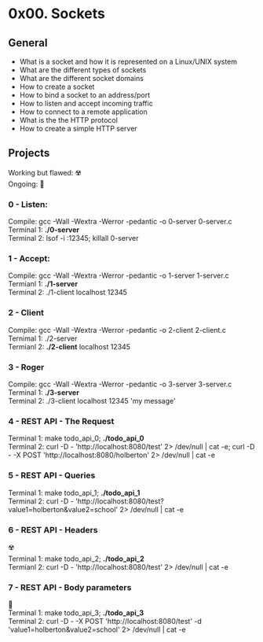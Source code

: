 # 0x00. Sockets

## General
 - What is a socket and how it is represented on a Linux/UNIX system
 - What are the different types of sockets
 - What are the different socket domains
 - How to create a socket
 - How to bind a socket to an address/port
 - How to listen and accept incoming traffic
 - How to connect to a remote application
 - What is the the HTTP protocol
 - How to create a simple HTTP server

## Projects
Working but flawed: :radioactive:\
Ongoing: :thinking:
### 0 - Listen:
 Compile: gcc -Wall -Wextra -Werror -pedantic -o 0-server 0-server.c\
 Terminal 1: **./0-server**\
 Terminal 2: lsof -i :12345; killall 0-server

### 1 - Accept:
 Compile: gcc -Wall -Wextra -Werror -pedantic -o 1-server 1-server.c\
 Termianl 1: **./1-server**\
 Terminal 2: ./1-client localhost 12345

### 2 - Client
 Compile: gcc -Wall -Wextra -Werror -pedantic -o 2-client 2-client.c\
 Ternimal 1: ./2-server\
 Termianl 2: **./2-client** localhost 12345

### 3 - Roger
 Compile: gcc -Wall -Wextra -Werror -pedantic -o 3-server 3-server.c\
 Terminal 1: **./3-server**\
 Terminal 2: ./3-client localhost 12345 'my message'

### 4 - REST API - The Request
 Terminal 1: make todo_api_0; **./todo_api_0**\
 Terminal 2: curl -D - 'http://localhost:8080/test' 2> /dev/null | cat -e; curl -D - -X POST 'http://localhost:8080/holberton' 2> /dev/null | cat -e

### 5 - REST API - Queries
 Terminal 1: make todo_api_1; **./todo_api_1**\
 Terminal 2: curl -D - 'http://localhost:8080/test?value1=holberton&value2=school' 2> /dev/null | cat -e

### 6 - REST API - Headers
:radioactive:\
 Terminal 1: make todo_api_2; **./todo_api_2**\
 Termianl 2: curl -D - 'http://localhost:8080/test' 2> /dev/null | cat -e

### 7 - REST API - Body parameters
:thinking:\
 Terminal 1: make todo_api_3; **./todo_api_3**\
 Terminal 2: curl -D - -X POST 'http://localhost:8080/test' -d 'value1=holberton&value2=school' 2> /dev/null | cat -e
